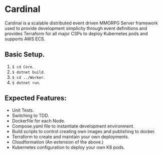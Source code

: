 # Cardinal
Cardinal is a scalable distributed event driven MMORPG Server framework used to provide development simplicity through event definitions and provides Terraform for all major CSPs to deploy Kubernetes pods and supports AWS ECS.


## Basic Setup.
1. `$ cd Core`.
1. `$ dotnet build`.
1. `$ cd ../Worker`.
1. `$ dotnet run`.

## Expected Features:
- Unit Tests.
- Switching to TDD.
- Dockerfile for each Node.
- Compose.yaml file to instantiate development environment.
- Build scripts to control creating own images and publishing to docker.
- Terraform to create and maintain your own deployments.
- Cloudformation (An extension of the above.)
- Kubernetes configuration to deploy your own K8 pods.